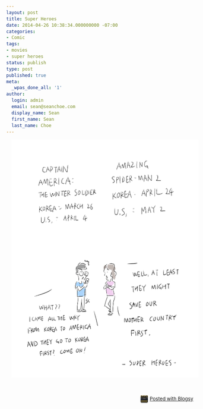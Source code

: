 ```yaml
---
layout: post
title: Super Heroes
date: 2014-04-26 10:38:34.000000000 -07:00
categories:
- Comic
tags:
- movies
- super heroes
status: publish
type: post
published: true
meta:
  _wpas_done_all: '1'
author:
  login: admin
  email: sean@seanchoe.com
  display_name: Sean
  first_name: Sean
  last_name: Choe
---
```

<div class="separator" style="clear: both; text-align: center;"><a href="http://tapastic.com/episode/38147" target="_blank" style="margin-left: 1em; margin-right: 1em;"><img src="assets/wpid-Photo-20140426205811.jpg" id="blogsy-1398571135623.8965" class="aligncenter" width="640" height="640" alt="Super Heroes" /></a></div>
<p>&nbsp;</p>
<div style="text-align: right; font-size: small; clear: both;" id="blogsy_footer"><a href="http://blogsyapp.com" target="_blank"><img src="assets/blogsy_footer_icon.png" alt="Posted with Blogsy" style="vertical-align: middle; margin-right: 5px;" width="20" height="20" />Posted with Blogsy</a></div>
